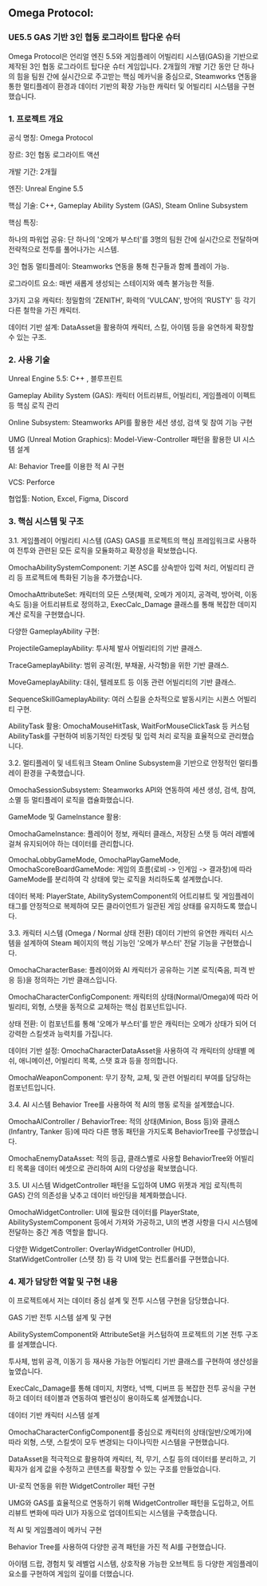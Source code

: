 ## Omega Protocol:
### UE5.5 GAS 기반 3인 협동 로그라이트 탑다운 슈터
Omega Protocol은 언리얼 엔진 5.5와 게임플레이 어빌리티 시스템(GAS)을 기반으로 제작된 3인 협동 로그라이트 탑다운 슈터 게임입니다.
2개월의 개발 기간 동안 단 하나의 힘을 팀원 간에 실시간으로 주고받는 핵심 메카닉을 중심으로, Steamworks 연동을 통한 멀티플레이 환경과 데이터 기반의 확장 가능한 캐릭터 및 어빌리티 시스템을 구현했습니다.

### 1. 프로젝트 개요
공식 명칭: Omega Protocol

장르: 3인 협동 로그라이트 액션

개발 기간: 2개월

엔진: Unreal Engine 5.5

핵심 기술: C++, Gameplay Ability System (GAS), Steam Online Subsystem

핵심 특징:

하나의 파워업 공유: 단 하나의 '오메가 부스터'를 3명의 팀원 간에 실시간으로 전달하며 전략적으로 전투를 풀어나가는 시스템.

3인 협동 멀티플레이: Steamworks 연동을 통해 친구들과 함께 플레이 가능.

로그라이트 요소: 매번 새롭게 생성되는 스테이지와 예측 불가능한 적들.

3가지 고유 캐릭터: 정밀함의 'ZENITH', 화력의 'VULCAN', 방어의 'RUSTY' 등 각기 다른 철학을 가진 캐릭터.

데이터 기반 설계: DataAsset을 활용하여 캐릭터, 스킬, 아이템 등을 유연하게 확장할 수 있는 구조.

### 2. 사용 기술
Unreal Engine 5.5: C++ , 블루프린트

Gameplay Ability System (GAS): 캐릭터 어트리뷰트, 어빌리티, 게임플레이 이펙트 등 핵심 로직 관리

Online Subsystem: Steamworks API를 활용한 세션 생성, 검색 및 참여 기능 구현

UMG (Unreal Motion Graphics): Model-View-Controller 패턴을 활용한 UI 시스템 설계

AI: Behavior Tree를 이용한 적 AI 구현

VCS: Perforce

협업툴: Notion, Excel, Figma, Discord

### 3. 핵심 시스템 및 구조
3.1. 게임플레이 어빌리티 시스템 (GAS)
GAS를 프로젝트의 핵심 프레임워크로 사용하여 전투와 관련된 모든 로직을 모듈화하고 확장성을 확보했습니다.

OmochaAbilitySystemComponent: 기본 ASC를 상속받아 입력 처리, 어빌리티 관리 등 프로젝트에 특화된 기능을 추가했습니다.

OmochaAttributeSet: 캐릭터의 모든 스탯(체력, 오메가 게이지, 공격력, 방어력, 이동 속도 등)을 어트리뷰트로 정의하고, ExecCalc_Damage 클래스를 통해 복잡한 데미지 계산 로직을 구현했습니다.

다양한 GameplayAbility 구현:

ProjectileGameplayAbility: 투사체 발사 어빌리티의 기반 클래스.

TraceGameplayAbility: 범위 공격(원, 부채꼴, 사각형)을 위한 기반 클래스.

MoveGameplayAbility: 대쉬, 텔레포트 등 이동 관련 어빌리티의 기반 클래스.

SequenceSkillGameplayAbility: 여러 스킬을 순차적으로 발동시키는 시퀀스 어빌리티 구현.

AbilityTask 활용: OmochaMouseHitTask, WaitForMouseClickTask 등 커스텀 AbilityTask를 구현하여 비동기적인 타겟팅 및 입력 처리 로직을 효율적으로 관리했습니다.

3.2. 멀티플레이 및 네트워크
Steam Online Subsystem을 기반으로 안정적인 멀티플레이 환경을 구축했습니다.

OmochaSessionSubsystem: Steamworks API와 연동하여 세션 생성, 검색, 참여, 소멸 등 멀티플레이 로직을 캡슐화했습니다.

GameMode 및 GameInstance 활용:

OmochaGameInstance: 플레이어 정보, 캐릭터 클래스, 저장된 스탯 등 여러 레벨에 걸쳐 유지되어야 하는 데이터를 관리합니다.

OmochaLobbyGameMode, OmochaPlayGameMode, OmochaScoreBoardGameMode: 게임의 흐름(로비 -> 인게임 -> 결과창)에 따라 GameMode를 분리하여 각 상태에 맞는 로직을 처리하도록 설계했습니다.

데이터 복제: PlayerState, AbilitySystemComponent의 어트리뷰트 및 게임플레이 태그를 안정적으로 복제하여 모든 클라이언트가 일관된 게임 상태를 유지하도록 했습니다.

3.3. 캐릭터 시스템 (Omega / Normal 상태 전환)
데이터 기반의 유연한 캐릭터 시스템을 설계하여 Steam 페이지의 핵심 기능인 '오메가 부스터' 전달 기능을 구현했습니다.

OmochaCharacterBase: 플레이어와 AI 캐릭터가 공유하는 기본 로직(죽음, 피격 반응 등)을 정의하는 기반 클래스입니다.

OmochaCharacterConfigComponent: 캐릭터의 상태(Normal/Omega)에 따라 어빌리티, 외형, 스탯을 동적으로 교체하는 핵심 컴포넌트입니다.

상태 전환: 이 컴포넌트를 통해 '오메가 부스터'를 받은 캐릭터는 오메가 상태가 되어 더 강력한 스킬셋과 능력치를 가집니다.

데이터 기반 설정: OmochaCharacterDataAsset을 사용하여 각 캐릭터의 상태별 메쉬, 애니메이션, 어빌리티 목록, 스탯 효과 등을 정의합니다.

OmochaWeaponComponent: 무기 장착, 교체, 및 관련 어빌리티 부여를 담당하는 컴포넌트입니다.

3.4. AI 시스템
Behavior Tree를 사용하여 적 AI의 행동 로직을 설계했습니다.

OmochaAIController / BehaviorTree: 적의 상태(Minion, Boss 등)와 클래스(Infantry, Tanker 등)에 따라 다른 행동 패턴을 가지도록 BehaviorTree를 구성했습니다.

OmochaEnemyDataAsset: 적의 등급, 클래스별로 사용할 BehaviorTree와 어빌리티 목록을 데이터 에셋으로 관리하여 AI의 다양성을 확보했습니다.

3.5. UI 시스템
WidgetController 패턴을 도입하여 UMG 위젯과 게임 로직(특히 GAS) 간의 의존성을 낮추고 데이터 바인딩을 체계화했습니다.

OmochaWidgetController: UI에 필요한 데이터를 PlayerState, AbilitySystemComponent 등에서 가져와 가공하고, UI의 변경 사항을 다시 시스템에 전달하는 중간 계층 역할을 합니다.

다양한 WidgetController: OverlayWidgetController (HUD), StatWidgetController (스탯 창) 등 각 UI에 맞는 컨트롤러를 구현했습니다.

### 4. 제가 담당한 역할 및 구현 내용
이 프로젝트에서 저는 데이터 중심 설계 및 전투 시스템 구현을 담당했습니다.

GAS 기반 전투 시스템 설계 및 구현

AbilitySystemComponent와 AttributeSet을 커스텀하여 프로젝트의 기본 전투 구조를 설계했습니다.

투사체, 범위 공격, 이동기 등 재사용 가능한 어빌리티 기반 클래스를 구현하여 생산성을 높였습니다.

ExecCalc_Damage를 통해 데미지, 치명타, 넉백, 디버프 등 복잡한 전투 공식을 구현하고 데이터 테이블과 연동하여 밸런싱이 용이하도록 설계했습니다.


데이터 기반 캐릭터 시스템 설계

OmochaCharacterConfigComponent를 중심으로 캐릭터의 상태(일반/오메가)에 따라 외형, 스탯, 스킬셋이 모두 변경되는 다이나믹한 시스템을 구현했습니다.

DataAsset을 적극적으로 활용하여 캐릭터, 적, 무기, 스킬 등의 데이터를 분리하고, 기획자가 쉽게 값을 수정하고 콘텐츠를 확장할 수 있는 구조를 만들었습니다.

UI-로직 연동을 위한 WidgetController 패턴 구현

UMG와 GAS를 효율적으로 연동하기 위해 WidgetController 패턴을 도입하고, 어트리뷰트 변화에 따라 UI가 자동으로 업데이트되는 시스템을 구축했습니다.

적 AI 및 게임플레이 메카닉 구현

Behavior Tree를 사용하여 다양한 공격 패턴을 가진 적 AI를 구현했습니다.

아이템 드랍, 경험치 및 레벨업 시스템, 상호작용 가능한 오브젝트 등 다양한 게임플레이 요소를 구현하여 게임의 깊이를 더했습니다.
